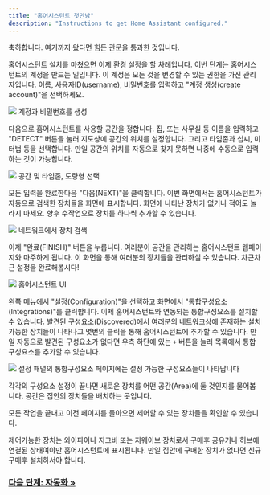 ```yaml
---
title: "홈어시스턴트 첫만남"
description: "Instructions to get Home Assistant configured."
---
```


축하합니다. 여기까지 왔다면 힘든 관문을 통과한 것입니다.

홈어시스턴트 설치를 마쳤으면 이제 환경 설정을 할 차례입니다. 이번 단계는 홈어시스턴트의 계정을 만드는 일입니다. 이 계정은 모든 것을 변경할 수 있는 권한을 가진 관리자입니다. 이름, 사용자ID(username), 비밀번호를 입력하고 "계정 생성(create account)"을 선택하세요.

<p class='img'>
<img src='/images/getting-started/username.png' />
계정과 비밀번호를 생성
</p>

다음으로 홈어시스턴트를 사용할 공간을 정합니다. 집, 또는 사무실 등 이름을 입력하고 "DETECT" 버튼을 눌러 지도상에 공간의 위치를 설정합니다. 그리고 타임존과 섭씨, 미터법 등을 선택합니다. 만일 공간의 위치를 자동으로 찾지 못하면 나중에 수동으로 입력하는 것이 가능합니다.

<p class='img'>
<img src='/images/getting-started/location.png' />
공간 및 타임존, 도량형 선택
</p>

모든 입력을 완료한다음 "다음(NEXT)"을 클릭합니다. 이번 화면에서는 홈어시스턴트가 자동으로 검색한 장치들을 화면에 표시합니다. 화면에 나타난 장치가 없거나 적어도 놀라지 마세요. 향후 수작업으로 장치를 하나씩 추가할 수 있습니다.

<p class='img'>
<img src='/images/getting-started/devices.png' />
네트워크에서 장치 검색
</p>

이제 "완료(FINISH)" 버튼을 누릅니다. 여러분이 공간을 관리하는 홈어시스턴트 웹페이지와 마주하게 됩니다. 이 화면을 통해 여러분의 장치들을 관리하실 수 있습니다. 차근차근 설정을 완료해봅시다!

<p class='img'>
<img src='/images/getting-started/lovelace.png' />
홈어시스턴트 UI
</p>

왼쪽 메뉴에서 "설정(Configuration)"을 선택하고 화면에서 "통합구성요소(Integrations)"를 클릭합니다. 이제 홈어시스턴트와 연동되는 통합구성요소를 설치할 수 있습니다. 발견된 구성요소(Discovered)에서 여러분의 네트워크상에 존재하는 설치 가능한 장치들이 나타나고 몇번의 클릭을 통해 홈어시스턴트에 추가할 수 있습니다. 만일 자동으로 발견된 구성요소가 없다면 우측 하단에 있는 `+` 버튼을 눌러 목록에서 통합구성요소를 추가할 수 있습니다.

<p class='img'>
<img src='/images/getting-started/integrations.png' />
설정 패널의 통합구성요소 페이지에는 설정 가능한 구성요소들이 나타납니다
</p>

각각의 구성요소 설정이 끝나면 새로운 장치를 어떤 공간(Area)에 둘 것인지를 물어봅니다. 공간은 집안의 장치들을 배치하는 곳입니다.

모든 작업을 끝내고 이전 페이지를 돌아오면 제어할 수 있는 장치들을 확인할 수 있습니다.

<div class='note'>

제어가능한 장치는 와이파이나 지그비 또는 지웨이브 장치로서 구매후 공유기나 허브에 연결된 상태여야만 홈어시스턴트에 표시됩니다. 만일 집안에 구매한 장치가 없다면 신규 구매후 설치하서야 합니다.

</div>

### [다음 단계: 자동화 &raquo;](/getting-started/automation/)
